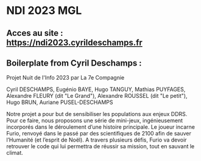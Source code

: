 # NDI 2023 MGL

## Acces au site : https://ndi2023.cyrildeschamps.fr

## Boilerplate from Cyril Deschamps :

Projet Nuit de l'Info 2023 par La 7e Compagnie

Cyril DESCHAMPS, Eugénio BAYE, Hugo TANGUY, Mathias PUYFAGES, Alexandre FLEURY (dit "Le Grand"), Alexandre ROUSSEL (dit "Le petit"), Hugo BRUN, Auriane PUSEL-DESCHAMPS

Notre projet a pour but de sensibiliser les populations aux enjeux DDRS.
Pour ce faire, nous proposons une série de mini-jeux, ingénieusement incorporés dans le déroulement d’une histoire principale.
Le joueur incarne Furio, renvoyé dans le passé par des scientifiques de 2100 afin de sauver l’Humanité (et l’esprit de Noël).
A travers plusieurs défis, Furio va devoir retrouver le code qui lui permettra de réussir sa mission, tout en sauvant le climat.
